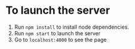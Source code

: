 # To launch the server
1. Run `npm install` to install node dependencies.
2. Run `npm start` to launch the server 
3. Go to `localhost:4000` to see the page
